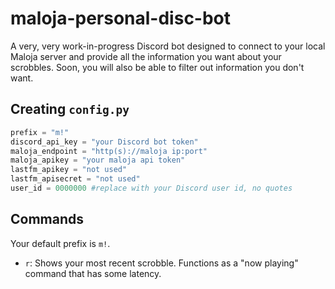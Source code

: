 # maloja-personal-disc-bot

A very, very work-in-progress Discord bot designed to connect to your local Maloja server and provide all the information you want about your scrobbles. Soon, you will also be able to filter out information you don't want.

## Creating `config.py`
```py
prefix = "m!"
discord_api_key = "your Discord bot token"
maloja_endpoint = "http(s)://maloja ip:port"
maloja_apikey = "your maloja api token"
lastfm_apikey = "not used"
lastfm_apisecret = "not used"
user_id = 0000000 #replace with your Discord user id, no quotes
```

## Commands
Your default prefix is `m!`.
- `r`: Shows your most recent scrobble. Functions as a "now playing" command that has some latency.